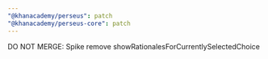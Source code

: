 ```yaml
---
"@khanacademy/perseus": patch
"@khanacademy/perseus-core": patch
---
```


DO NOT MERGE: Spike remove showRationalesForCurrentlySelectedChoice
